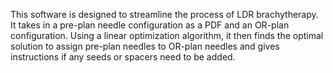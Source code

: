 This software is designed to streamline the process of LDR brachytherapy.
It takes in a pre-plan needle configuration as a PDF and an OR-plan configuration.
Using a linear optimization algorithm, it then finds the optimal solution
to assign pre-plan needles to OR-plan needles and gives instructions if 
any seeds or spacers need to be added.
